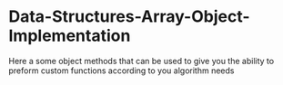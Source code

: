 # Data-Structures-Array-Object-Implementation
Here a some object methods that can be used to give you the ability to preform custom functions according to you algorithm needs
